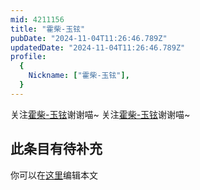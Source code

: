 ```yaml
---
mid: 4211156
title: "霍柴-玉铉"
pubDate: "2024-11-04T11:26:46.789Z"
updatedDate: "2024-11-04T11:26:46.789Z"
profile:
  {
    Nickname: ["霍柴-玉铉"],
  }
---
```


关注[霍柴-玉铉](https://space.bilibili.com/4211156)谢谢喵~ 关注[霍柴-玉铉](https://space.bilibili.com/4211156)谢谢喵~

## 此条目有待补充
你可以在[这里](https://github.com/Yuhanawa/VTuber.ICU-Content/edit/master/v/霍柴-玉铉/index.md)编辑本文
